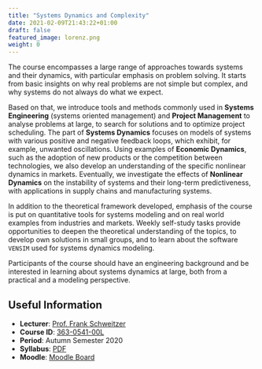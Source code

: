 ```yaml
---
title: "Systems Dynamics and Complexity"
date: 2021-02-09T21:43:22+01:00
draft: false
featured_image: lorenz.png
weight: 0
---
```



The course encompasses a large range of approaches towards systems and their dynamics, with particular emphasis on problem solving.
It starts from basic insights on why real problems are not simple but complex, and why systems do not always do what we expect.

Based on that, we introduce tools and methods commonly used in **Systems Engineering** (systems oriented management) and **Project Management** to analyse problems at large, to search for solutions and to optimize project scheduling.
The part of **Systems Dynamics** focuses on models of systems with various positive and negative feedback loops, which exhibit, for example, unwanted oscillations. Using examples of **Economic Dynamics**, such as the adoption of new products or the competition between technologies, we also develop an understanding of the specific nonlinear dynamics in markets. Eventually, we investigate the effects of **Nonlinear Dynamics** on the instability of systems and their long-term predictiveness, with applications in supply chains and manufacturing systems.

In addition to the theoretical framework developed, emphasis of the course is put on quantitative tools for systems modeling and on real world examples from industries and markets. Weekly self-study tasks provide opportunities to deepen the theoretical understanding of the topics, to develop own solutions in small groups, and to learn about the software `VENSIM` used for systems dynamics modeling.

Participants of the course should have an engineering background and be interested in learning about systems dynamics at large, both from a practical and a modeling perspective.

## Useful Information

- **Lecturer**: [Prof. Frank Schweitzer][prof]
- **Course ID**: [363-0541-00L][zvv]
- **Period**: Autumn Semester 2020
- **Syllabus**: [PDF][syllabus-pdf]
- **Moodle**: [Moodle Board][moodle]

[syllabus-pdf]: syllabus2021.pdf
[prof]: /team/frank_schweitzer
[moodle]: https://moodle-app2.let.ethz.ch/course/view.php?id=5002
[zvv]: http://www.vorlesungsverzeichnis.ethz.ch/Vorlesungsverzeichnis/lerneinheit.view?semkez=2020W&ansicht=LEHRVERANSTALTUNGEN&lerneinheitId=141126
